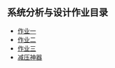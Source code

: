 ## 系统分析与设计作业目录
* [作业一](HW.md)
* [作业二](HW2.md)
* [作业三](HW3.md)
* [减压神器](https://palxu.github.io/OOAD-HW/)
